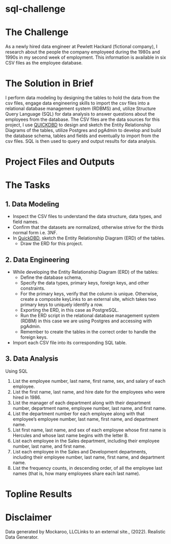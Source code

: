 # sql-challenge

# The Challenge

As a newly hired data engineer at Pewlett Hackard (fictional company), I research about the people the company employeed during the 1980s and 1990s in my second week of employment. This information is available in six CSV files as the employee database. 


# The Solution in Brief

I perform data modeling by designing the tables to hold the data from the csv files, engage data engineering skills to import the csv files into a relational database management system (RDBMS) and, utilize  Structure Query Language (SQL) for data analysis to answer questions about the employees from the database. The CSV files are the data sources for this project, I use [QUICKDBD](https://app.quickdatabasediagrams.com/#/) to design and sketch the Entity Relationship Diagrams of the tables, utilize Postgres and pgAdmin to develop and build the database schema, tables and fields and eventually to import from the csv files. SQL is then used to query and output results for data analysis.

# Project Files and Outputs



# The Tasks


## 1. Data Modeling

- Inspect the CSV files to understand the data structure, data types, and field names.
- Confirm that the datasets are normalized, otherwise strive for the thirds normal form i.e. 3NF.
- In [QuickDBD](https://app.quickdatabasediagrams.com/#/), sketch the Entity Relationship Diagram (ERD) of the tables.
  - Draw the ERD for this project.


## 2. Data Engineering

- While developing the Entity Relationship Diagram (ERD) of the tables:
  - Define the database schema,
  - Specify the data types, primary keys, foreign keys, and other constraints.
  - For the primary keys, verify that the column is unique. Otherwise, create a composite keyLinks to an external site, which takes two primary keys to uniquely identify a row.
  - Exporting the ERD, in this case as PostgreSQL.
  - Run the ERD script in the relational database management system (RDBM) in this case we are using Postgres and accessing with pgAdmin.
  - Remember to create the tables in the correct order to handle the foreign keys.
- Import each CSV file into its corresponding SQL table.
  
 
## 3. Data Analysis

Using SQL

1. List the employee number, last name, first name, sex, and salary of each employee.
2. List the first name, last name, and hire date for the employees who were hired in 1986.
3. List the manager of each department along with their department number, department name, employee number, last name, and first name.
4. List the department number for each employee along with that employee’s employee number, last name, first name, and department name.
5. List first name, last name, and sex of each employee whose first name is Hercules and whose last name begins with the letter B.
6. List each employee in the Sales department, including their employee number, last name, and first name.
7. List each employee in the Sales and Development departments, including their employee number, last name, first name, and department name.
8. List the frequency counts, in descending order, of all the employee last names (that is, how many employees share each last name).


# Topline Results




# Disclaimer
Data generated by Mockaroo, LLCLinks to an external site., (2022). Realistic Data Generator.
